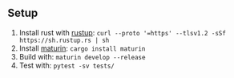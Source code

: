 
## Setup

1. Install rust with [rustup](https://rustup.rs/): `curl --proto '=https' --tlsv1.2 -sSf https://sh.rustup.rs | sh`
2. Install [maturin](https://www.maturin.rs/): `cargo install maturin`
3. Build with: `maturin develop --release`
4. Test with: `pytest -sv tests/`

